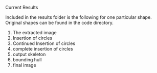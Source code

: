 Current Results

Included in the results folder is the following for one particular shape. Original shapes can be found in the code directory.

1. The extracted image
2. Insertion of circles
3. Continued Insertion of circles
4. complete insertion of circles
5. output skeleton
6. bounding hull
7. final image


